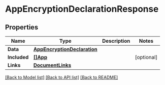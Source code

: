 # AppEncryptionDeclarationResponse

## Properties

Name | Type | Description | Notes
------------ | ------------- | ------------- | -------------
**Data** | [**AppEncryptionDeclaration**](AppEncryptionDeclaration.md) |  | 
**Included** | [**[]App**](App.md) |  | [optional] 
**Links** | [**DocumentLinks**](DocumentLinks.md) |  | 

[[Back to Model list]](../README.md#documentation-for-models) [[Back to API list]](../README.md#documentation-for-api-endpoints) [[Back to README]](../README.md)


